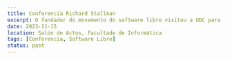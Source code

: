 ```yaml
---
title: Conferencia Richard Stallman
excerpt: O fundador do movemento do software libre visitou a UDC para falar sobre liberdade dixital.
date: 2023-11-15
location: Salón de Actos, Facultade de Informática
tags: [Conferencia, Software Libre]
status: past
---
```

